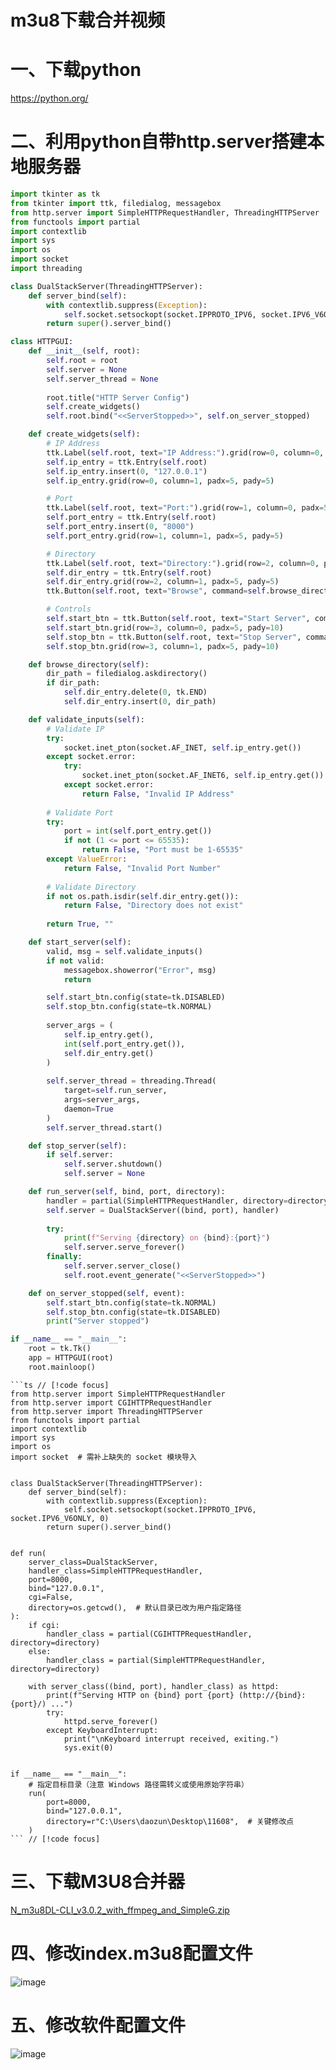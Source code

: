 # m3u8下载合并视频

# 一、下载python

https://python.org/

# 二、利用python自带http.server搭建本地服务器
```python
import tkinter as tk
from tkinter import ttk, filedialog, messagebox
from http.server import SimpleHTTPRequestHandler, ThreadingHTTPServer
from functools import partial
import contextlib
import sys
import os
import socket
import threading

class DualStackServer(ThreadingHTTPServer):
    def server_bind(self):
        with contextlib.suppress(Exception):
            self.socket.setsockopt(socket.IPPROTO_IPV6, socket.IPV6_V6ONLY, 0)
        return super().server_bind()

class HTTPGUI:
    def __init__(self, root):
        self.root = root
        self.server = None
        self.server_thread = None
        
        root.title("HTTP Server Config")
        self.create_widgets()
        self.root.bind("<<ServerStopped>>", self.on_server_stopped)

    def create_widgets(self):
        # IP Address
        ttk.Label(self.root, text="IP Address:").grid(row=0, column=0, padx=5, pady=5, sticky=tk.W)
        self.ip_entry = ttk.Entry(self.root)
        self.ip_entry.insert(0, "127.0.0.1")
        self.ip_entry.grid(row=0, column=1, padx=5, pady=5)

        # Port
        ttk.Label(self.root, text="Port:").grid(row=1, column=0, padx=5, pady=5, sticky=tk.W)
        self.port_entry = ttk.Entry(self.root)
        self.port_entry.insert(0, "8000")
        self.port_entry.grid(row=1, column=1, padx=5, pady=5)

        # Directory
        ttk.Label(self.root, text="Directory:").grid(row=2, column=0, padx=5, pady=5, sticky=tk.W)
        self.dir_entry = ttk.Entry(self.root)
        self.dir_entry.grid(row=2, column=1, padx=5, pady=5)
        ttk.Button(self.root, text="Browse", command=self.browse_directory).grid(row=2, column=2, padx=5, pady=5)

        # Controls
        self.start_btn = ttk.Button(self.root, text="Start Server", command=self.start_server)
        self.start_btn.grid(row=3, column=0, padx=5, pady=10)
        self.stop_btn = ttk.Button(self.root, text="Stop Server", command=self.stop_server, state=tk.DISABLED)
        self.stop_btn.grid(row=3, column=1, padx=5, pady=10)

    def browse_directory(self):
        dir_path = filedialog.askdirectory()
        if dir_path:
            self.dir_entry.delete(0, tk.END)
            self.dir_entry.insert(0, dir_path)

    def validate_inputs(self):
        # Validate IP
        try:
            socket.inet_pton(socket.AF_INET, self.ip_entry.get())
        except socket.error:
            try:
                socket.inet_pton(socket.AF_INET6, self.ip_entry.get())
            except socket.error:
                return False, "Invalid IP Address"
        
        # Validate Port
        try:
            port = int(self.port_entry.get())
            if not (1 <= port <= 65535):
                return False, "Port must be 1-65535"
        except ValueError:
            return False, "Invalid Port Number"
        
        # Validate Directory
        if not os.path.isdir(self.dir_entry.get()):
            return False, "Directory does not exist"
        
        return True, ""

    def start_server(self):
        valid, msg = self.validate_inputs()
        if not valid:
            messagebox.showerror("Error", msg)
            return

        self.start_btn.config(state=tk.DISABLED)
        self.stop_btn.config(state=tk.NORMAL)
        
        server_args = (
            self.ip_entry.get(),
            int(self.port_entry.get()),
            self.dir_entry.get()
        )
        
        self.server_thread = threading.Thread(
            target=self.run_server,
            args=server_args,
            daemon=True
        )
        self.server_thread.start()

    def stop_server(self):
        if self.server:
            self.server.shutdown()
            self.server = None

    def run_server(self, bind, port, directory):
        handler = partial(SimpleHTTPRequestHandler, directory=directory)
        self.server = DualStackServer((bind, port), handler)
        
        try:
            print(f"Serving {directory} on {bind}:{port}")
            self.server.serve_forever()
        finally:
            self.server.server_close()
            self.root.event_generate("<<ServerStopped>>")

    def on_server_stopped(self, event):
        self.start_btn.config(state=tk.NORMAL)
        self.stop_btn.config(state=tk.DISABLED)
        print("Server stopped")

if __name__ == "__main__":
    root = tk.Tk()
    app = HTTPGUI(root)
    root.mainloop()
```

```
```ts // [!code focus]
from http.server import SimpleHTTPRequestHandler
from http.server import CGIHTTPRequestHandler
from http.server import ThreadingHTTPServer
from functools import partial
import contextlib
import sys
import os
import socket  # 需补上缺失的 socket 模块导入


class DualStackServer(ThreadingHTTPServer):
    def server_bind(self):
        with contextlib.suppress(Exception):
            self.socket.setsockopt(socket.IPPROTO_IPV6, socket.IPV6_V6ONLY, 0)
        return super().server_bind()


def run(
    server_class=DualStackServer,
    handler_class=SimpleHTTPRequestHandler,
    port=8000,
    bind="127.0.0.1",
    cgi=False,
    directory=os.getcwd(),  # 默认目录已改为用户指定路径
):
    if cgi:
        handler_class = partial(CGIHTTPRequestHandler, directory=directory)
    else:
        handler_class = partial(SimpleHTTPRequestHandler, directory=directory)

    with server_class((bind, port), handler_class) as httpd:
        print(f"Serving HTTP on {bind} port {port} (http://{bind}:{port}/) ...")
        try:
            httpd.serve_forever()
        except KeyboardInterrupt:
            print("\nKeyboard interrupt received, exiting.")
            sys.exit(0)


if __name__ == "__main__":
    # 指定目标目录（注意 Windows 路径需转义或使用原始字符串）
    run(
        port=8000,
        bind="127.0.0.1",
        directory=r"C:\Users\daozun\Desktop\11608",  # 关键修改点
    )
``` // [!code focus]
```


# 三、下载M3U8合并器

[N_m3u8DL-CLI_v3.0.2_with_ffmpeg_and_SimpleG.zip](https://github.com/nilaoda/N_m3u8DL-CLI/releases/download/3.0.2/N_m3u8DL-CLI_v3.0.2_with_ffmpeg_and_SimpleG.zip)

# 四、修改index.m3u8配置文件

![image](/m3u8/m3u8-01.png)

# 五、修改软件配置文件

![image](/m3u8/m3u8-02.png)

